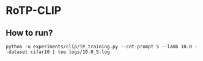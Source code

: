 # RoTP-CLIP

## How to run?

```
python -u experiments/clip/TP_training.py --cnt-prompt 5 --lamb 10.0 --dataset cifar10 | tee logs/10.0_5.log
```

